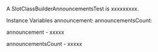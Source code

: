 A SlotClassBuilderAnnouncementsTest is xxxxxxxxx.Instance Variables	announcement:		<Object>	announcementsCount:		<Object>announcement	- xxxxxannouncementsCount	- xxxxx